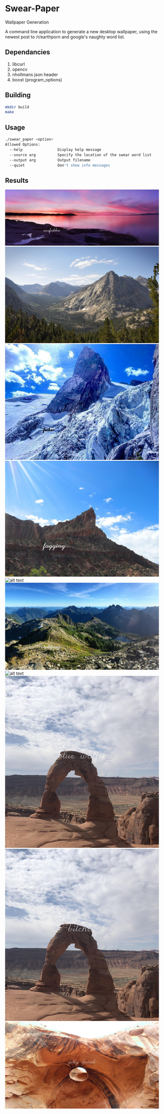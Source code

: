 # Swear-Paper
Wallpaper Generation

A command line application to generate a new desktop wallpaper, using the newest post to /r/earthporn and google's naughty word list.

## Dependancies

1. libcurl
2. opencv
3. nhollmans json header
4. boost (program_options)

## Building

```bash
mkdir build
make
```

## Usage

```bash
./swear_paper <option>
Allowed Options:
  --help                Display help message
  --source arg          Specify the location of the swear word list
  --output arg          Output filename
  --quiet               Don't show info messages
```

## Results
![alt text](Results/assfukka.jpg "assfukka")
![alt text](Results/cunts.jpg "cunts")
![alt text](Results/fekker.jpg "fekker")
![alt text](Results/fagging.jpg "fagging")
![alt text](Results/motherfuckers.jpg "motherfuckers")
![alt text](Results/buttplug.jpg "buttplug")
![alt text](Results/testicles.jpg "grope")
![alt text](Results/blue_waffle.jpg "blue waffle")
![alt text](Results/bitches.jpg "bitches")
![alt text](Results/jelly_donut.jpg "jelly donut")

